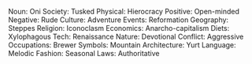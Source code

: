 Noun: Oni
Society: Tusked
Physical: Hierocracy
Positive: Open-minded
Negative: Rude
Culture: Adventure
Events: Reformation
Geography: Steppes
Religion: Iconoclasm
Economics: Anarcho-capitalism
Diets: Xylophagous
Tech: Renaissance
Nature: Devotional
Conflict: Aggressive
Occupations: Brewer
Symbols: Mountain
Architecture: Yurt
Language: Melodic
Fashion: Seasonal
Laws: Authoritative